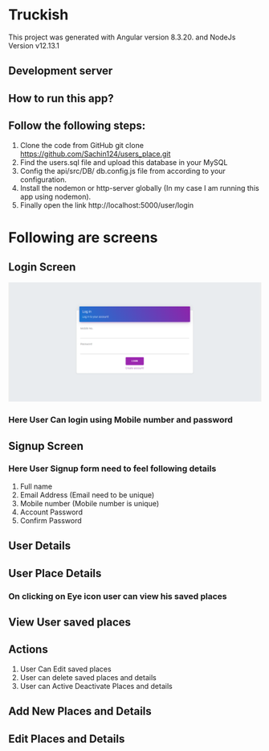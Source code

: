 # Truckish

This project was generated with Angular version 8.3.20. and NodeJs Version v12.13.1

## Development server
## How to run this app?
## Follow the following steps:
1.	Clone the code from GitHub
    git clone https://github.com/Sachin124/users_place.git
2.	Find the users.sql file and upload this database in your MySQL
3.	Config the api/src/DB/ db.config.js file from according to your configuration.
4.	Install the nodemon or http-server globally (In my case I am running this app using nodemon).
5.	Finally open the link http://localhost:5000/user/login


# Following are screens 

## Login Screen
 ![Login Page](truckish/login.png?raw=true "Title")
### Here User Can login using Mobile number and password

## Signup Screen
 

### Here User Signup form need to feel following details
1.	Full name 
2.	Email Address (Email need to be unique)
3.	Mobile number (Mobile number is unique)
4.	Account Password
5.	Confirm Password

## User Details 
 
## User Place Details 
 
### On clicking on Eye icon user can view his saved places
## View User saved places  
## Actions
 
1.	User Can Edit saved places
2.	User can delete saved places and details
3.	User can Active Deactivate Places and details

## Add New Places and Details
 
## Edit Places and Details

 


